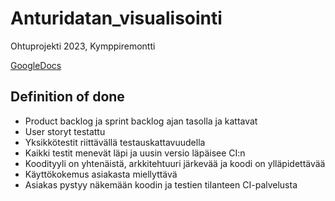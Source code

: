 # Anturidatan_visualisointi
Ohtuprojekti 2023, Kymppiremontti

[GoogleDocs](https://docs.google.com/document/d/1QX5531UtGSlKvD8sWsybSA-4EVealks38i76uw9FWWU/edit?usp=sharing)

## Definition of done

* Product backlog ja sprint backlog ajan tasolla ja kattavat
* User storyt testattu
* Yksikkötestit riittävällä testauskattavuudella
* Kaikki testit menevät läpi ja uusin versio läpäisee CI:n
* Koodityyli on yhtenäistä, arkkitehtuuri järkevää ja koodi on ylläpidettävää
* Käyttökokemus asiakasta miellyttävä
* Asiakas pystyy näkemään koodin ja testien tilanteen CI-palvelusta
